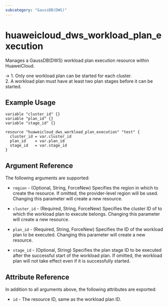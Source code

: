 ```yaml
---
subcategory: "GaussDB(DWS)"
---
```


# huaweicloud_dws_workload_plan_execution

Manages a GaussDB(DWS) workload plan execution resource within HuaweiCloud.

-> 1. Only one workload plan can be started for each cluster.
  <br/> 2. A workload plan must have at least two plan stages before it can be started.

## Example Usage

```hcl
variable "cluster_id" {}
variable "plan_id" {}
variable "stage_id" {}

resource "huaweicloud_dws_workload_plan_execution" "test" {
  cluster_id = var.cluster_id
  plan_id    = var.plan_id
  stage_id   = var.stage_id
}
```

## Argument Reference

The following arguments are supported:

* `region` - (Optional, String, ForceNew) Specifies the region in which to create the resource.
  If omitted, the provider-level region will be used. Changing this parameter will create a new resource.

* `cluster_id` - (Required, String, ForceNew) Specifies the cluster ID of to which the workload plan to execute belongs.
  Changing this parameter will create a new resource.

* `plan_id` - (Required, String, ForceNew) Specifies the ID of the workload plan to be executed.
  Changing this parameter will create a new resource.

* `stage_id` - (Optional, String) Specifies the plan stage ID to be executed after the successful start of the workload
  plan. If omitted, the workload plan will not take effect even if it is successfully started.

## Attribute Reference

In addition to all arguments above, the following attributes are exported:

* `id` - The resource ID, same as the workload plan ID.
